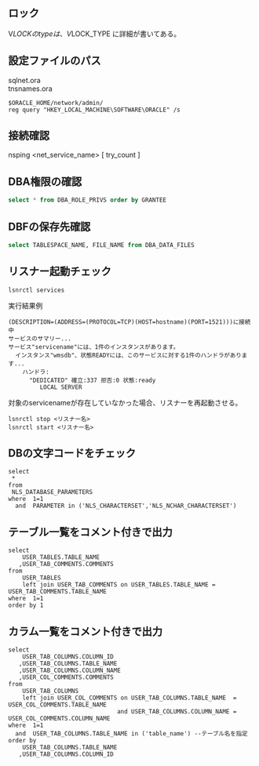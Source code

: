 ## ロック
V$LOCK
のtypeは、
V$LOCK_TYPE
に詳細が書いてある。

## 設定ファイルのパス
sqlnet.ora  
tnsnames.ora
``` 
$ORACLE_HOME/network/admin/ 
reg query "HKEY_LOCAL_MACHINE\SOFTWARE\ORACLE" /s
```

## 接続確認
nsping <net_service_name> [ try_count ]

## DBA権限の確認
```sql
select * from DBA_ROLE_PRIVS order by GRANTEE
```

## DBFの保存先確認
```sql
select TABLESPACE_NAME, FILE_NAME from DBA_DATA_FILES
```

## リスナー起動チェック
```
lsnrctl services
```
実行結果例
```
(DESCRIPTION=(ADDRESS=(PROTOCOL=TCP)(HOST=hostname)(PORT=1521)))に接続中
サービスのサマリー...
サービス"servicename"には、1件のインスタンスがあります。
  インスタンス"wmsdb"、状態READYには、このサービスに対する1件のハンドラがあります...
    ハンドラ:
      "DEDICATED" 確立:337 拒否:0 状態:ready
         LOCAL SERVER
```

対象のservicenameが存在していなかった場合、リスナーを再起動させる。

```
lsnrctl stop <リスナー名>
lsnrctl start <リスナー名>
```

## DBの文字コードをチェック
```
select 
 *
from 
 NLS_DATABASE_PARAMETERS
where  1=1
  and  PARAMETER in ('NLS_CHARACTERSET','NLS_NCHAR_CHARACTERSET')
```

## テーブル一覧をコメント付きで出力
```
select
    USER_TABLES.TABLE_NAME
   ,USER_TAB_COMMENTS.COMMENTS
from
    USER_TABLES
    left join USER_TAB_COMMENTS on USER_TABLES.TABLE_NAME = USER_TAB_COMMENTS.TABLE_NAME
where  1=1
order by 1
```

## カラム一覧をコメント付きで出力
```
select
    USER_TAB_COLUMNS.COLUMN_ID
   ,USER_TAB_COLUMNS.TABLE_NAME
   ,USER_TAB_COLUMNS.COLUMN_NAME
   ,USER_COL_COMMENTS.COMMENTS
from
    USER_TAB_COLUMNS
    left join USER_COL_COMMENTS on USER_TAB_COLUMNS.TABLE_NAME  = USER_COL_COMMENTS.TABLE_NAME
                               and USER_TAB_COLUMNS.COLUMN_NAME = USER_COL_COMMENTS.COLUMN_NAME
where  1=1
  and  USER_TAB_COLUMNS.TABLE_NAME in ('table_name') --テーブル名を指定
order by
    USER_TAB_COLUMNS.TABLE_NAME
   ,USER_TAB_COLUMNS.COLUMN_ID
```
